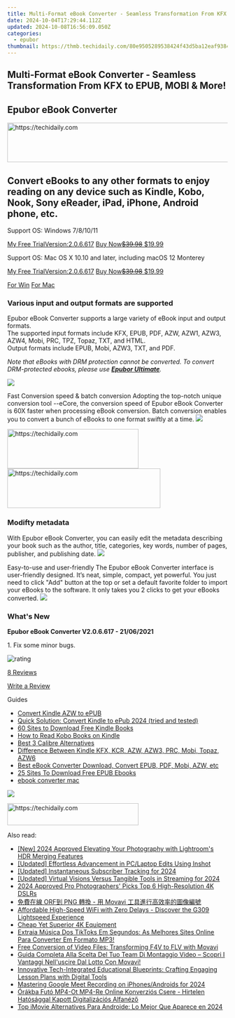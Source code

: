```yaml
---
title: Multi-Format eBook Converter - Seamless Transformation From KFX to EPUB, MOBI & More!
date: 2024-10-04T17:29:44.112Z
updated: 2024-10-08T16:56:09.050Z
categories:
  - epubor
thumbnail: https://thmb.techidaily.com/80e9505289538424f43d5ba12eaf938497fe9485f8cac83a0e7062f472435b7f.jpg
---
```


## Multi-Format eBook Converter - Seamless Transformation From KFX to EPUB, MOBI & More!

## Epubor eBook Converter

<!-- affiliate ads begin -->
<a href="https://unicoeye.pxf.io/c/5597632/2134236/18498" target="_top" id="2134236">
  <img src="//a.impactradius-go.com/display-ad/18498-2134236" border="0" alt="https://techidaily.com" width="728" height="90"/>
</a>
<img height="0" width="0" src="https://unicoeye.pxf.io/i/5597632/2134236/18498" style="position:absolute;visibility:hidden;" border="0" />
<!-- affiliate ads end -->

## Convert eBooks to any other formats to enjoy reading on any device such as Kindle, Kobo, Nook, Sony eReader, iPad, iPhone, Android phone, etc.

Support OS: Windows 7/8/10/11

[My Free TrialVersion:2.0.6.617](https://tools.techidaily.com/epubor/ebook-converter/) [Buy Now~~$39.98~~ $19.99](https://tools.techidaily.com/epubor/ebook-converter/)

Support OS: Mac OS X 10.10 and later, including macOS 12 Monterey

[My Free TrialVersion:2.0.6.617](https://tools.techidaily.com/epubor/ebook-converter/) [Buy Now~~$39.98~~ $19.99](https://tools.techidaily.com/epubor/ebook-converter/)

[For Win](http://www.epubor.com/javascript:void%280%29) [For Mac](http://www.epubor.com/javascript:void%280%29) 

### Various input and output formats are supported 

Epubor eBook Converter supports a large variety of eBook input and output formats.  
The supported input formats include KFX, EPUB, PDF, AZW, AZW1, AZW3, AZW4, Mobi, PRC, TPZ, Topaz, TXT, and HTML.  
Output formats include EPUB, Mobi, AZW3, TXT, and PDF.

_Note that eBooks with DRM protection cannot be converted._ 
_To convert DRM-protected ebooks, please use [**Epubor Ultimate**](https://tools.techidaily.com/epubor/ultimate/)._ 

![](https://www.epubor.com/images/Epubor-ebook-converter.png)

Fast Conversion speed & batch conversion Adopting the top-notch unique conversion tool --eCore, the conversion speed of Epubor eBook Converter is 60X faster when processing eBook conversion. Batch conversion enables you to convert a bunch of eBooks to one format swiftly at a time. ![](https://www.epubor.com/images/batch-conversion1.jpg)

<!-- affiliate ads begin -->
<a href="https://aligracehair.sjv.io/c/5597632/1925484/19272" target="_top" id="1925484">
  <img src="//a.impactradius-go.com/display-ad/19272-1925484" border="0" alt="https://techidaily.com" width="300" height="90"/>
</a>
<img height="0" width="0" src="https://aligracehair.sjv.io/i/5597632/1925484/19272" style="position:absolute;visibility:hidden;" border="0" />
<!-- affiliate ads end -->

<!-- affiliate ads begin -->
<a href="https://unicoeye.pxf.io/c/5597632/2148771/18498" target="_top" id="2148771">
  <img src="//a.impactradius-go.com/display-ad/18498-2148771" border="0" alt="https://techidaily.com" width="350" height="90"/>
</a>
<img height="0" width="0" src="https://unicoeye.pxf.io/i/5597632/2148771/18498" style="position:absolute;visibility:hidden;" border="0" />
<!-- affiliate ads end -->

### Modifty metadata

With Epubor eBook Converter, you can easily edit the metadata describing your book such as the author, title, categories, key words, number of pages, publisher, and publishing date. ![](https://www.epubor.com/images/metadata-edit.png)

Easy-to-use and user-friendly The Epubor eBook Converter interface is user-friendly designed. It’s neat, simple, compact, yet powerful. You just need to click "Add" button at the top or set a default favorite folder to import your eBooks to the software. It only takes you 2 clicks to get your eBooks converted. ![](https://www.epubor.com/images/user-friendly.png)

### What's New

**Epubor eBook Converter V2.0.6.617 - 21/06/2021** 

1\. Fix some minor bugs.

![rating](http://www.epubor.com/images/star.png)

[8 Reviews](https://tools.techidaily.com/epubor/ebook-converter/)

[Write a Review](https://tools.techidaily.com/epubor/ebook-converter/)

Guides 

* [Convert Kindle AZW to ePUB](https://tools.techidaily.com/epubor/products/)
* [Quick Solution: Convert Kindle to ePub 2024 (tried and tested)](http://www.epubor.com/convert-kindle-ebooks-to-epub.html)
* [60 Sites to Download Free Kindle Books](https://tools.techidaily.com/epubor/products/)
* [How to Read Kobo Books on Kindle](https://tools.techidaily.com/epubor/products/)
* [Best 3 Calibre Alternatives](https://tools.techidaily.com/epubor/products/)
* [Difference Between Kindle KFX, KCR, AZW, AZW3, PRC, Mobi, Topaz, AZW6](https://tools.techidaily.com/epubor/products/)
* [Best eBook Converter Download, Convert EPUB, PDF, Mobi, AZW, etc](https://tools.techidaily.com/epubor/ebook-converter/)
* [25 Sites To Download Free EPUB Ebooks](https://tools.techidaily.com/epubor/products/)
* [ebook converter mac](https://tools.techidaily.com/epubor/ebook-converter/)

![](http://www.epubor.com/images/product-guide2.jpg)

<!-- affiliate ads begin -->
<a href="https://25home.pxf.io/c/5597632/2148642/16836" target="_top" id="2148642">
  <img src="//a.impactradius-go.com/display-ad/16836-2148642" border="0" alt="https://techidaily.com" width="300" height="50"/>
</a>
<img height="0" width="0" src="https://25home.pxf.io/i/5597632/2148642/16836" style="position:absolute;visibility:hidden;" border="0" />
<!-- affiliate ads end -->

<ins class="adsbygoogle"
     style="display:block"
     data-ad-format="autorelaxed"
     data-ad-client="ca-pub-7571918770474297"
     data-ad-slot="1223367746"></ins>

<ins class="adsbygoogle"
     style="display:block"
     data-ad-client="ca-pub-7571918770474297"
     data-ad-slot="8358498916"
     data-ad-format="auto"
     data-full-width-responsive="true"></ins>

<span class="atpl-alsoreadstyle">Also read:</span>
<div><ul>
<li><a href="https://fox-helps.techidaily.com/new-2024-approved-elevating-your-photography-with-lightrooms-hdr-merging-features/"><u>[New] 2024 Approved Elevating Your Photography with Lightroom's HDR Merging Features</u></a></li>
<li><a href="https://article-helps.techidaily.com/updated-effortless-advancement-in-pclaptop-edits-using-inshot/"><u>[Updated] Effortless Advancement in PC/Laptop Edits Using Inshot</u></a></li>
<li><a href="https://youtube-blog.techidaily.com/ed-instantaneous-subscriber-tracking-for-2024/"><u>[Updated] Instantaneous Subscriber Tracking for 2024</u></a></li>
<li><a href="https://fox-direct.techidaily.com/updated-virtual-visions-versus-tangible-tools-in-streaming-for-2024/"><u>[Updated] Virtual Visions Versus Tangible Tools in Streaming for 2024</u></a></li>
<li><a href="https://fox-glue.techidaily.com/2024-approved-pro-photographers-picks-top-6-high-resolution-4k-dslrs/"><u>2024 Approved Pro Photographers' Picks Top 6 High-Resolution 4K DSLRs</u></a></li>
<li><a href="https://solve-howtos.techidaily.com/1726227387429-orf-png-movavi/"><u>免費在線 ORF到 PNG 轉換 - 用 Movavi 工具進行高效率的圖像編號</u></a></li>
<li><a href="https://hardware-updates.techidaily.com/affordable-high-speed-wifi-with-zero-delays-discover-the-g309-lightspeed-experience/"><u>Affordable High-Speed WiFi with Zero Delays - Discover the G309 Lightspeed Experience</u></a></li>
<li><a href="https://extra-information.techidaily.com/cheap-yet-superior-4k-equipment/"><u>Cheap Yet Superior 4K Equipment</u></a></li>
<li><a href="https://solve-howtos.techidaily.com/extraia-musica-dos-tiktoks-em-segundos-as-melhores-sites-online-para-converter-em-formato-mp3/"><u>Extraia Música Dos TikToks Em Segundos: As Melhores Sites Online Para Converter Em Formato MP3!</u></a></li>
<li><a href="https://solve-howtos.techidaily.com/free-conversion-of-video-files-transforming-f4v-to-flv-with-movavi/"><u>Free Conversion of Video Files: Transforming F4V to FLV with Movavi</u></a></li>
<li><a href="https://solve-howtos.techidaily.com/guida-completa-alla-scelta-del-tuo-team-di-montaggio-video-scopri-i-vantaggi-nelluscire-dal-lotto-con-movavi/"><u>Guida Completa Alla Scelta Del Tuo Team Di Montaggio Video – Scopri I Vantaggi Nell'uscire Dal Lotto Con Movavi!</u></a></li>
<li><a href="https://solve-howtos.techidaily.com/innovative-tech-integrated-educational-blueprints-crafting-engaging-lesson-plans-with-digital-tools/"><u>Innovative Tech-Integrated Educational Blueprints: Crafting Engaging Lesson Plans with Digital Tools</u></a></li>
<li><a href="https://screen-capture.techidaily.com/mastering-google-meet-recording-on-iphonesandroids-for-2024/"><u>Mastering Google Meet Recording on iPhones/Androids for 2024</u></a></li>
<li><a href="https://solve-howtos.techidaily.com/orakba-futo-mp4-ot-mp4-re-online-konverzios-csere-hirtelen-hatosaggal-kapott-digitalizacios-alfanezo/"><u>Órákba Futó MP4-Ot MP4-Re Online Konverziós Csere - Hirtelen Hatósággal Kapott Digitalizációs Alfanéző</u></a></li>
<li><a href="https://solve-howtos.techidaily.com/top-imovie-alternatives-para-androide-lo-mejor-que-aparece-en-2024/"><u>Top iMovie Alternatives Para Androide: Lo Mejor Que Aparece en 2024</u></a></li>
</ul></div>

